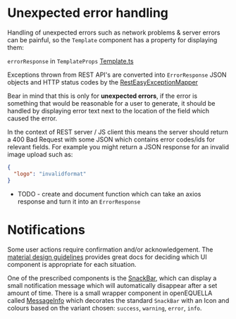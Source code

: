 # Unexpected error handling

Handling of unexpected errors such as network problems & server errors can be painful,
so the `Template` component has a property for displaying them:

`errorResponse` in `TemplateProps` [Template.ts](../../react-front-end/tsrc/mainui/Template.tsx)

Exceptions thrown from REST API's are converted into `ErrorResponse` JSON objects and HTTP status codes
by the [RestEasyExceptionMapper](../../Source/Plugins/Core/com.equella.core/src/com/tle/web/remoting/resteasy/RestEasyExceptionMapper.java)

Bear in mind that this is only for **unexpected errors**, if the error is something that would be reasonable for
a user to generate, it should be handled by displaying error text next to the location of the field which caused the
error.

In the context of REST server / JS client this means the server should return a 400 Bad Request with some JSON
which contains error codes/ids for relevant fields. For example you might return a JSON response for an invalid image upload
such as:

```json
{
  "logo": "invalidformat"
}
```

- TODO - create and document function which can take an axios response and turn it into an `ErrorResponse`

# Notifications

Some user actions require confirmation and/or acknowledgement. The [material design guidelines](https://material.io/design/communication/confirmation-acknowledgement.html#acknowledgement)
provides great docs for deciding which UI component is appropriate for each situation.

One of the prescribed components is the [SnackBar](https://material.io/design/components/snackbars.html),
which can display a small notification message which will automatically disappear after a set amount of time.
There is a small wrapper component in openEQUELLA called [MessageInfo](../../react-front-end/tsrc/components/MessageInfo.tsx)
which decorates the standard `SnackBar` with an Icon and colours based on the variant chosen: `success`, `warning`, `error`, `info`.
